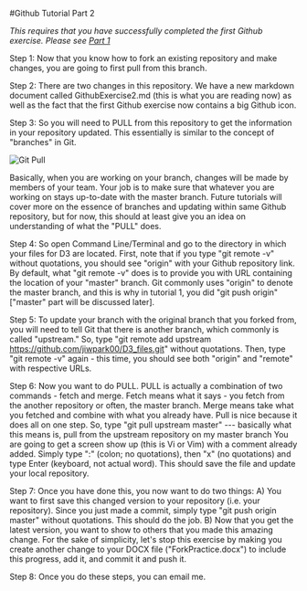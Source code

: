 #Github Tutorial Part 2

<em>This requires that you have successfully completed the first Github exercise. Please see [Part 1](https://github.com/jiwpark00/D3_files/blob/master/GithubExercise1.md)</em>

Step 1: Now that you know how to fork an existing repository and make changes, you are going to first pull from this branch.

Step 2: There are two changes in this repository. We have a new markdown document called GithubExercise2.md (this is what you are reading now)
as well as the fact that the first Github exercise now contains a big Github icon.

Step 3: So you will need to PULL from this repository to get the information in your repository updated. This essentially is
similar to the concept of "branches" in Git.

![Git Pull](http://code4reference.com/wp-content/uploads/2013/06/git-pull.jpg)

Basically, when you are working on your branch, changes will be made by members of your team.
Your job is to make sure that whatever you are working on stays up-to-date with the master branch.
Future tutorials will cover more on the essence of branches and updating within same Github repository, but for now,
this should at least give you an idea on understanding of what the "PULL" does.

Step 4: So open Command Line/Terminal and go to the directory in which your files for D3 are located.
First, note that if you type "git remote -v" without quotations, you should see "origin" with your Github repository link.
By default, what "git remote -v" does is to provide you with URL containing the location of your "master" branch.
Git commonly uses "origin" to denote the master branch, and this is why in tutorial 1, you did "git push origin" ["master" part
will be discussed later]. 

Step 5: To update your branch with the original branch that you forked from, you will need to tell Git that there is another branch, which commonly is called "upstream."
So, type "git remote add upstream https://github.com/jiwpark00/D3_files.git" without quotations.
Then, type "git remote -v" again - this time, you should see both "origin" and "remote" with respective URLs.

Step 6: Now you want to do PULL. PULL is actually a combination of two commands - fetch and merge.
Fetch means what it says - you fetch from the another repository or often, the master branch.
Merge means take what you fetched and combine with what you already have.
Pull is nice because it does all on one step.
So, type "git pull upstream master" --- basically what this means is, pull from the upstream repository on my master branch
You are going to get a screen show up (this is Vi or Vim) with a comment already added. Simply type ":" (colon; no quotations), then "x" (no quotations) and type Enter (keyboard, not actual word).
This should save the file and update your local repository.

Step 7: Once you have done this, you now want to do two things:
A) You want to first save this changed version to your repository (i.e. your repository). Since you just made a commit, simply type
"git push origin master" without quotations. This should do the job.
B) Now that you get the latest version, you want to show to others that you made this amazing change.
For the sake of simplicity, let's stop this exercise by making you create another change to your DOCX file ("ForkPractice.docx")
to include this progress, add it, and commit it and push it.

Step 8: Once you do these steps, you can email me.
